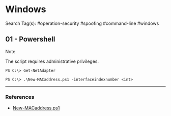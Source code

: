 # Windows

Search Tag(s): #operation-security #spoofing #command-line #windows

## 01 - Powershell

> [!NOTE]
> The script requires administrative privileges.


```
PS C:\> Get-NetAdapter

PS C:\> .\New-MACaddress.ps1 -interfaceindexnumber <int>
```

---
### References

- [New-MACaddress.ps1](https://github.com/KurtDeGreeff/PlayPowershell/blob/master/New-MACaddress.ps1)